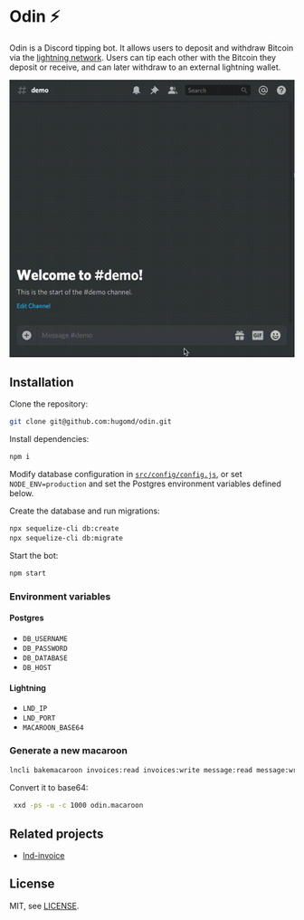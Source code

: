 # Odin ⚡

Odin is a Discord tipping bot. It allows users to deposit and withdraw Bitcoin via the [lightning network](https://lightning.network). Users can tip each other with the Bitcoin they deposit or receive, and can later withdraw to an external lightning wallet.

![GIF of Odin being used in a Discord channel](./demo.gif)

## Installation

Clone the repository:
```bash
git clone git@github.com:hugomd/odin.git
```

Install dependencies:
```bash
npm i
```

Modify database configuration in [`src/config/config.js`](./src/config/config.js), or set `NODE_ENV=production` and set the Postgres environment variables defined below.

Create the database and run migrations:
```bash
npx sequelize-cli db:create
npx sequelize-cli db:migrate
```

Start the bot:
```bash
npm start
```


### Environment variables
#### Postgres
* `DB_USERNAME`
* `DB_PASSWORD`
* `DB_DATABASE`
* `DB_HOST`

#### Lightning
* `LND_IP`
* `LND_PORT`
* `MACAROON_BASE64`

### Generate a new macaroon
```bash
lncli bakemacaroon invoices:read invoices:write message:read message:write offchain:read offchain:write --save_to odin.macaroon
```

Convert it to base64:
```bash
 xxd -ps -u -c 1000 odin.macaroon
```

## Related projects
* [lnd-invoice](https://github.com/hugomd/lnd-invoice)

## License
MIT, see [LICENSE](./LICENSE).
